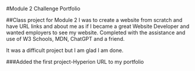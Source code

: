 #Module 2 Challenge Portfolio

##Class project for Module 2
I was to create a website from scratch and have URL links and about me as if I became a great Website Developer and wanted employers to see my website.  Completed with the assistance and use of W3 Schools, MDN, ChatGPT and a friend.  

It was a difficult project but I am glad I am done.

###Added the first project-Hyperion URL to my portfolio
